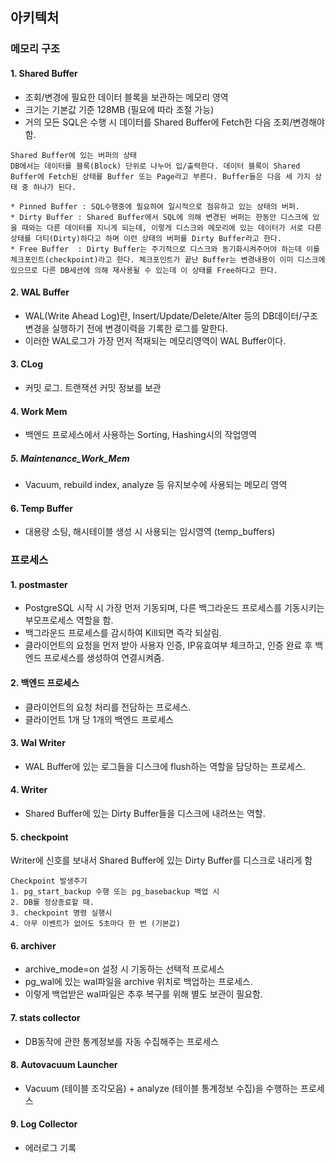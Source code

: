 ## 아키텍처
### 메모리 구조
#### 1. Shared Buffer
- 조회/변경에 필요한 데이터 블록을 보관하는 메모리 영역
- 크기는 기본값 기준 128MB (필요에 따라 조절 가능)
- 거의 모든 SQL은 수행 시 데이터를 Shared Buffer에 Fetch한 다음 조회/변경해야 함.

```
Shared Buffer에 있는 버퍼의 상태    
DB에서는 데이터를 블록(Block) 단위로 나누어 입/출력한다. 데이터 블록이 Shared Buffer에 Fetch된 상태를 Buffer 또는 Page라고 부른다. Buffer들은 다음 세 가지 상태 중 하나가 된다.
    
* Pinned Buffer : SQL수행중에 필요하여 일시적으로 점유하고 있는 상태의 버퍼.
* Dirty Buffer : Shared Buffer에서 SQL에 의해 변경된 버퍼는 한동안 디스크에 있을 때와는 다른 데이터를 지니게 되는데, 이렇게 디스크와 메모리에 있는 데이터가 서로 다른 상태를 더티(Dirty)하다고 하며 이런 상태의 버퍼를 Dirty Buffer라고 한다.
* Free Buffer  : Dirty Buffer는 주기적으로 디스크와 동기화시켜주어야 하는데 이를 체크포인트(checkpoint)라고 한다. 체크포인트가 끝난 Buffer는 변경내용이 이미 디스크에 있으므로 다른 DB세션에 의해 재사용될 수 있는데 이 상태를 Free하다고 한다.
```

#### 2. WAL Buffer
- WAL(Write Ahead Log)란, Insert/Update/Delete/Alter 등의 DB데이터/구조변경을 실행하기 전에 변경이력을 기록한 로그를 말한다.
- 이러한 WAL로그가 가장 먼저 적재되는 메모리영역이 WAL Buffer이다.

#### 3. CLog
- 커밋 로그. 트랜잭션 커밋 정보를 보관

#### 4. Work Mem
- 백엔드 프로세스에서 사용하는 Sorting, Hashing시의 작업영역

##### 5. Maintenance_Work_Mem
- Vacuum, rebuild index, analyze 등 유지보수에 사용되는 메모리 영역

#### 6. Temp Buffer
- 대용량 소팅, 해시테이블 생성 시 사용되는 임시영역 (temp_buffers)

### 프로세스
#### 1. postmaster
- PostgreSQL 시작 시 가장 먼저 기동되며, 다른 백그라운드 프로세스를 기동시키는 부모프로세스 역할을 함.
- 백그라운드 프로세스를 감시하여 Kill되면 즉각 되살림.
- 클라이언트의 요청을 먼저 받아 사용자 인증, IP유효여부 체크하고, 인증 완료 후 백엔드 프로세스를 생성하여 연결시켜줌.

#### 2. 백엔드 프로세스
- 클라이언트의 요청 처리를 전담하는 프로세스.
- 클라이언트 1개 당 1개의 백엔드 프로세스

#### 3. Wal Writer
- WAL Buffer에 있는 로그들을 디스크에 flush하는 역할을 담당하는 프로세스.

#### 4. Writer 
- Shared Buffer에 있는 Dirty Buffer들을 디스크에 내려쓰는 역할.

#### 5. checkpoint
Writer에 신호를 보내서 Shared Buffer에 있는 Dirty Buffer를 디스크로 내리게 함

```
Checkpoint 발생주기
1. pg_start_backup 수행 또는 pg_basebackup 백업 시
2. DB를 정상종료할 때.
3. checkpoint 명령 실행시
4. 아무 이벤트가 없어도 5초마다 한 번 (기본값)
```

#### 6. archiver
- archive_mode=on 설정 시 기동하는 선택적 프로세스
- pg_wal에 있는 wal파일을 archive 위치로 백업하는 프로세스.
- 이렇게 백업받은 wal파일은 추후 복구를 위해 별도 보관이 필요함.

#### 7. stats collector
- DB동작에 관한 통계정보를 자동 수집해주는 프로세스

#### 8. Autovacuum Launcher
- Vacuum (테이블 조각모음) + analyze (테이블 통계정보 수집)을 수행하는 프로세스

#### 9. Log Collector
- 에러로그 기록
      
